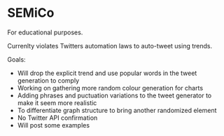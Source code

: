 # SEMiCo

For educational purposes.

Currenlty violates Twitters automation laws to auto-tweet using trends.

Goals:
* Will drop the explicit trend and use popular words in the tweet generation to comply
* Working on gathering more random colour generation for charts
* Adding phrases and puctuation variations to the tweet generator to make it seem more realistic
* To differentiate graph structure to bring another randomized element
* No Twitter API confirmation
* Will post some examples
